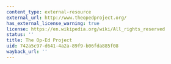 ```yaml
---
content_type: external-resource
external_url: http://www.theopedproject.org/
has_external_license_warning: true
license: https://en.wikipedia.org/wiki/All_rights_reserved
status: ''
title: The Op-Ed Project
uid: 742a5c97-d641-4a2a-89f9-b06fda885f08
wayback_url: ''
---
```

